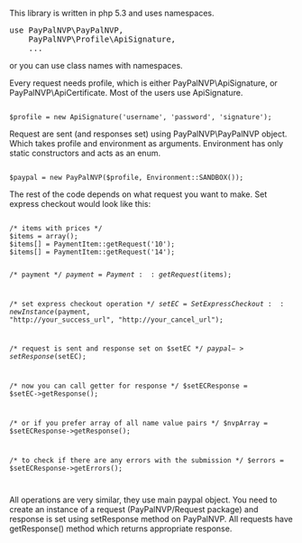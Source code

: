 This library is written in php 5.3 and uses namespaces.

<pre>
use PayPalNVP\PayPalNVP,
    PayPalNVP\Profile\ApiSignature,
    ...
</pre>

or you can use class names with namespaces.

Every request needs profile, which is either PayPalNVP\ApiSignature, or PayPalNVP\ApiCertificate. Most of the users use ApiSignature.

<code>
$profile = new ApiSignature('username', 'password', 'signature');
</code>

Request are sent (and responses set) using PayPalNVP\PayPalNVP object. Which takes profile and environment as arguments. Environment has only static constructors and acts as an enum.

<code>
$paypal = new PayPalNVP($profile, Environment::SANDBOX());
</code>

The rest of the code depends on what request you want to make. Set express checkout would look like this:

<code>
/* items with prices */
$items = array();
$items[] = PaymentItem::getRequest('10');
$items[] = PaymentItem::getRequest('14');

/* payment */
$payment = Payment::getRequest($items);

/* set express checkout operation */
$setEC = SetExpressCheckout::newInstance($payment, "http://your_success_url", "http://your_cancel_url");

/* request is sent and response set on $setEC */
$paypal->setResponse($setEC);

/* now you can call getter for response */
$setECResponse = $setEC->getResponse();

/* or if you prefer array of all name value pairs */
$nvpArray = $setECResponse->getResponse();

/* to check if there are any errors with the submission */
$errors = $setECResponse->getErrors();

</code>

All operations are very similar, they use main paypal object. You need to create an instance of a request (PayPalNVP/Request package) and response is set using setResponse method on PayPalNVP. All requests have getResponse() method which returns appropriate response.